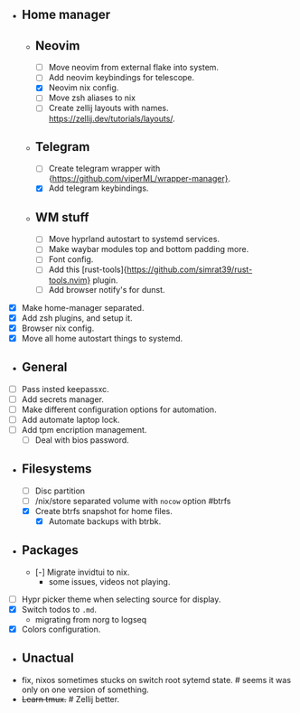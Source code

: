 - ## Home manager
  - ## Neovim
    - [ ] Move neovim from external flake into system.
    - [ ] Add neovim keybindings for telescope.
    - [x] Neovim nix config.
    - [ ] Move zsh aliases to nix
    - [ ] Create zellij layouts with names. https://zellij.dev/tutorials/layouts/.
  - ## Telegram
    - [ ] Create telegram wrapper with {https://github.com/viperML/wrapper-manager}.
    - [x] Add telegram keybindings.
  - ## WM stuff
    - [ ] Move hyprland autostart to systemd services.
    - [ ] Make waybar modules top and bottom padding more.
    - [ ] Font config.
    - [ ] Add this [rust-tools]{https://github.com/simrat39/rust-tools.nvim} plugin.
    - [ ] Add browser notify's for dunst.
- [x] Make home-manager separated.
- [x] Add zsh plugins, and setup it.
- [x] Browser nix config.
- [x] Move all home autostart things to systemd.

- ## General
- [ ] Pass insted keepassxc.
- [ ] Add secrets manager.
- [ ] Make different configuration options for automation.
- [ ] Add automate laptop lock.
- [ ] Add tpm encription management.
  - [ ] Deal with bios password.
- ## Filesystems
  - [ ] Disc partition
  - [ ] /nix/store separated volume with `nocow` option #btrfs
  - [x] Create btrfs snapshot for home files.
    - [x] Automate backups with btrbk.
- ## Packages
  - [-] Migrate invidtui to nix.
    - some issues, videos not playing.
- [ ] Hypr picker theme when selecting source for display.
- [x] Switch todos to `.md`.
  - migrating from norg to logseq
- [x] Colors configuration.

- ## Unactual
- fix, nixos sometimes stucks on switch root sytemd state. # seems it was only on one version of something.
- ~~Learn tmux.~~ # Zellij better.
